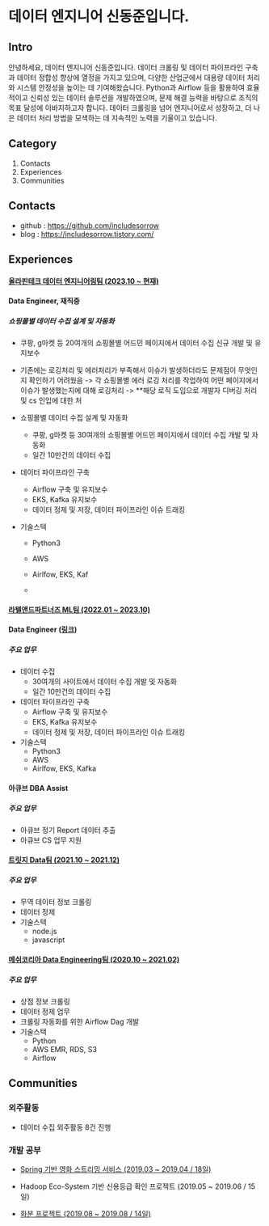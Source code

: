 # 데이터 엔지니어 신동준입니다.

## Intro

안녕하세요, 데이터 엔지니어 신동준입니다. 데이터 크롤링 및 데이터 파이프라인 구축과 데이터 정합성 향상에 열정을 가지고 있으며, 다양한 산업군에서 대용량 데이터 처리와 시스템 안정성을 높이는 데 기여해왔습니다. Python과 Airflow 등을 활용하여 효율적이고 신뢰성 있는 데이터 솔루션을 개발하였으며, 문제 해결 능력을 바탕으로 조직의 목표 달성에 이바지하고자 합니다. 데이터 크롤링을 넘어 엔지니어로서 성장하고, 더 나은 데이터 처리 방법을 모색하는 데 지속적인 노력을 기울이고 있습니다. 

## Category
1. Contacts
2. Experiences
3. Communities
<!--4. [교육](#참여한-행사)
5. [발표 PPT](#발표-PPT)-->

<!--## 소개-->

<!--2017년에 IT를 처음으로 접하였고, IT에 흥미를 느껴 계속해서 공부하고 있는 개발자 신동준입니다.-->

<!--산업공학과 출신이지만 외부 수업으로 IT를 배우고, 거기서 IT에 대해 큰 매력을 느껴 도전하고 있습니다.-->


## Contacts
<!--
- 이메일 : includesorrow@gmail.com
- 전화번호 : 010-5164-7769
!-->
- github : https://github.com/includesorrow
- blog : https://includesorrow.tistory.com/


## Experiences

#### [올라핀테크 데이터 엔지니어링팀 (2023.10 ~ 현재)](https://www.allra.co.kr/)

#### Data Engineer, 재직중

##### 쇼핑몰별 데이터 수집 설계 및 자동화
- 쿠팡, g마켓 등 20여개의 쇼핑몰별 어드민 페이지에서 데이터 수집 신규 개발 및 유지보수
- 기존에는 로깅처리 및 에러처리가 부족해서 이슈가 발생하더라도 문제점이 무엇인지 확인하기 어려웠음
  -> 각 쇼핑몰별 에러 로깅 처리를 작업하여 어떤 페이지에서 이슈가 발생했는지에 대해 로깅처리
  -> **해당 로직 도입으로 개발자 디버깅 처리 및 cs 인입에 대한 처 


- 쇼핑몰별 데이터 수집 설계 및 자동화
   - 쿠팡, g마켓 등 30여개의 쇼핑몰별 어드민 페이지에서 데이터 수집 개발 및 자동화
   - 일간 10만건의 데이터 수집
- 데이터 파이프라인 구축
   - Airflow 구축 및 유지보수
   - EKS, Kafka 유지보수
   - 데이터 정제 및 저장, 데이터 파이프라인 이슈 트래킹
- 기술스텍
   - Python3
   - AWS
   - Airlfow, EKS, Kaf
 
   - 
#### [라텔앤드파트너즈 ML팀 (2022.01 ~ 2023.10)](https://heyratel.com/)

#### Data Engineer ([링크](https://github.com/includesorrow/rt))

##### 주요 업무
- 데이터 수집
   - 30여개의 사이트에서 데이터 수집 개발 및 자동화
   - 일간 10만건의 데이터 수집
- 데이터 파이프라인 구축
   - Airflow 구축 및 유지보수
   - EKS, Kafka 유지보수
   - 데이터 정제 및 저장, 데이터 파이프라인 이슈 트래킹
- 기술스텍
   - Python3
   - AWS
   - Airlfow, EKS, Kafka

#### 아큐브 DBA Assist

##### 주요 업무
- 아큐브 정기 Report 데이터 추출
- 아큐브 CS 업무 지원

#### [트릿지 Data팀 (2021.10 ~ 2021.12)](https://www.tridge.com/ko/)

##### 주요 업무
- 무역 데이터 정보 크롤링
- 데이터 정제
- 기술스텍
  - node.js
  - javascript

#### [메쉬코리아 Data Engineering팀 (2020.10 ~ 2021.02)](https://meshkorea.net/kr/index.html)

##### 주요 업무
- 상점 정보 크롤링 
- 데이터 정제 업무
- 크롤링 자동화를 위한 Airflow Dag 개발
- 기술스택
  - Python 
  - AWS EMR, RDS, S3
  - Airflow  

## Communities

### 외주활동
- 데이터 수집 외주활동 8건 진행

### 개발 공부

<!--#### [Java 기반 피부과 예약 프로그램 (1.18 ~ 1.23 / 4일)](https://github.com/includesorrow/Java_SemiProject_Hospital)-->

- [Spring 기반 영화 스트리밍 서비스 (2019.03 ~ 2019.04 / 18일)](https://github.com/includesorrow/WAFLIX)

- Hadoop Eco-System 기반 신용등급 확인 프로젝트 (2019.05 ~ 2019.06 / 15일)

- [화분 프로젝트 (2019.08 ~ 2019.08 / 14일)](https://github.com/includesorrow/Hwabun)

<!-- ## 기술블로그(개인블로그?)(https://includesorrow.tistory.com/)-->



<!--## 교육-->

<!--1. DataBreak 2018: Hello Kaggler! (2018.10.7)
- 주최기관 : KaggleBreak
- 내용 : [데이터 과학을 쉽게 입문할 수 있는 캐글을 알리고, 데이터 과학에 관심있는 다양한 사람들과 만나 서로의 지식 경험을 공유하는 자리](https://databreak.org/databreak2018/)-->

<!--2. Data playground (2019.06.28)
- 주최기관 : KaggleBreak
- 내용 
  1) [Data Lake 구축을 위한 AWS 환경에서 데이터 파이프라인 구성기 (권낙주님(SK C&C))](https://github.com/KaggleBreak/databreak/raw/master/2019/meetup/3st/DataLake%EA%B5%AC%EC%B6%95%EC%9D%84%EC%9C%84%ED%95%9CAWS%ED%99%98%EA%B2%BD%EC%97%90%EC%84%9C%EB%8D%B0%EC%9D%B4%ED%84%B0%ED%8C%8C%EC%9D%B4%ED%94%84%EB%9D%BC%EC%9D%B8%EA%B5%AC%EC%84%B1%EA%B8%B0_%EA%B6%8C%EB%82%99%EC%A3%BC.pdf)
  2) [하둡과 Kudu를 활용한 Data Lake 활용 사례 (지용기님(굿모닝아이텍))](https://github.com/KaggleBreak/databreak/raw/master/2019/meetup/3st/DataPlayground%407_%ED%95%98%EB%91%A1%EA%B3%BCKudu%EB%A5%BC%ED%99%9C%EC%9A%A9%ED%95%9CDataLake%ED%99%9C%EC%9A%A9%EC%82%AC%EB%A1%80.pdf)-->
  
<!--3. Kafka Conference seoul 2019 (2019.10.18)
- 주최기관 : Kafka KRU
- 내용
  1) How to utilize KAFKA more efficiently (고승범)
  2) KSQL vs Kafk Streams (Mark Teehan)
  3) Producer와 Consumer (강한구)
  4) Kafka Streams: Interactive Queries (이동진)
  5) Kafka 모니터링을 위한 Metrics 이해 (박상원)
  6) 카카오 Datalake 소개 (윤도영)
  7) From zero to Hero with Kafka Connect (Mark Teehan)
- [행사링크](https://www.onoffmix.com/event/196156)-->

<!--1. 빅데이터 활용을 위한 DB관리
2. 머신러닝 지식기반의 데이터 사이언티스트 과정
- 기관 : KOSTA
- 교육내용  
  - Java, Spring, SQL, Python, Hadoop Eco-system
- 프로젝트
  - Spring 기반 영화 스트리밍 사이트
  - Hadoop Eco-system 기반 신용등급 확인 프로젝트

<!--3. 아파치 카프카 입문과 활용
- 주최기관 : Tacademy
- 내용
  1) Kafka 기본개념 및 생태계
  2) Kafka 설치, 실행, CLI
  3) Kafka Producer application
  4) Kafka Consumer application
  5) Kafka 활용 실습
- [강의링크](https://tacademy.skplanet.com/live/player/onlineLectureDetail.action?seq=183)
## 발표 PPT
### Hadoop Eco-system PPT
- 데이터 엔지니어 기술에 관심이 생겨 개인적으로 공부했던 내용을 바탕으로 공유차 작성하였습니다.
- PPT 내용 
1. 하둡에 대한 이해
2. HDFS, MapReduce 아키텍쳐
3. 하둡 1.X과 2.X의 차이
4. Flume, Hive, Spark 소개 및 아키텍처
5. Hadoop과 Spark의 차이
해당 PPT : [링크](https://github.com/includesorrow/Credit_Rating_Analysis_Project/files/3728951/%2B.Flume%2BHive%2BSpark._.pptx) -->



<!--## 마치며
### 코드 기획에 큰 시간을 들이는 개발자입니다.
코드를 한번 만들고 지속해서 수정에 수정을 거듭하지 않고 일단 한번 깔끔하게 잘 만들어놓을려고 노력합니다.
코드 리뷰를 좋아하며, 잘못된 부분이 있으면 고치고자 노력합니다.
### 작은 성취에도 행복해합니다.
코드가 안되어서 뭐가 문제인지 한참 고민하다가 오타인 사실을 알아내도 행복해합니다.
단 한줄이라도 정말 좋은 생각이였다고 생각되는 코드이면 뿌듯함이 오래갑니다. 
또한 다른 사람들의 코드를 보면서 자신의 코드가 어느 부분이 단점인지 생각해봅니다.-->




